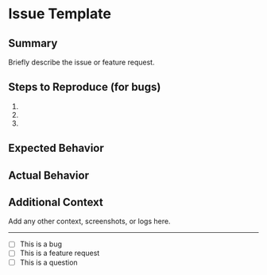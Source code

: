 # Issue Template

## Summary
Briefly describe the issue or feature request.

## Steps to Reproduce (for bugs)
1. 
2. 
3. 

## Expected Behavior

## Actual Behavior

## Additional Context
Add any other context, screenshots, or logs here.

---
- [ ] This is a bug
- [ ] This is a feature request
- [ ] This is a question
